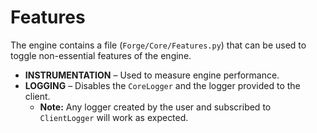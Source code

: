 # Features

The engine contains a file (`Forge/Core/Features.py`) that can be used to toggle non-essential features of the engine.

- **INSTRUMENTATION** – Used to measure engine performance.
- **LOGGING** – Disables the `CoreLogger` and the logger provided to the client.
  - **Note:** Any logger created by the user and subscribed to `ClientLogger` will work as expected.
